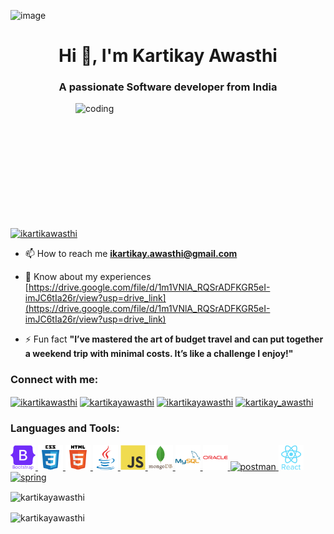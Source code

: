 ![image](https://github.com/user-attachments/assets/d6558105-e6e0-4cae-9950-539be60eba3a)<h1 align="center">Hi 👋, I'm Kartikay Awasthi</h1>
<h3 align="center">A passionate Software developer from India</h3>
<img align="right" alt="coding" width="400" height="200" src="https://media.licdn.com/dms/image/v2/D4E12AQGWZAOnLDRaQw/article-cover_image-shrink_720_1280/article-cover_image-shrink_720_1280/0/1656679844338?e=1736985600&v=beta&t=vsoAQD-58B07JLgbUyBmN8vJjmAovs_-siP6uWcPMMU.gif"





<p align="left"> <a href="https://twitter.com/ikartikawasthi" target="blank"><img src="https://img.shields.io/twitter/follow/ikartikawasthi?logo=twitter&style=for-the-badge" alt="ikartikawasthi" /></a> </p>

- 📫 How to reach me **ikartikay.awasthi@gmail.com**

- 📄 Know about my experiences [https://drive.google.com/file/d/1m1VNlA_RQSrADFKGR5eI-imJC6tIa26r/view?usp=drive_link](https://drive.google.com/file/d/1m1VNlA_RQSrADFKGR5eI-imJC6tIa26r/view?usp=drive_link)

- ⚡ Fun fact **"I’ve mastered the art of budget travel and can put together a weekend trip with minimal costs. It’s like a challenge I enjoy!"**

<h3 align="left">Connect with me:</h3>
<p align="left">
<a href="https://twitter.com/ikartikawasthi" target="blank"><img align="center" src="https://raw.githubusercontent.com/rahuldkjain/github-profile-readme-generator/master/src/images/icons/Social/twitter.svg" alt="ikartikawasthi" height="30" width="40" /></a>
<a href="https://linkedin.com/in/kartikayawasthi" target="blank"><img align="center" src="https://raw.githubusercontent.com/rahuldkjain/github-profile-readme-generator/master/src/images/icons/Social/linked-in-alt.svg" alt="kartikayawasthi" height="30" width="40" /></a>
<a href="https://fb.com/ikartikayawasthi" target="blank"><img align="center" src="https://raw.githubusercontent.com/rahuldkjain/github-profile-readme-generator/master/src/images/icons/Social/facebook.svg" alt="ikartikayawasthi" height="30" width="40" /></a>
<a href="https://instagram.com/kartikay_awasthi" target="blank"><img align="center" src="https://raw.githubusercontent.com/rahuldkjain/github-profile-readme-generator/master/src/images/icons/Social/instagram.svg" alt="kartikay_awasthi" height="30" width="40" /></a>
</p>

<h3 align="left">Languages and Tools:</h3>
<p align="left"> <a href="https://getbootstrap.com" target="_blank" rel="noreferrer"> <img src="https://raw.githubusercontent.com/devicons/devicon/master/icons/bootstrap/bootstrap-plain-wordmark.svg" alt="bootstrap" width="40" height="40"/> </a> <a href="https://www.w3schools.com/css/" target="_blank" rel="noreferrer"> <img src="https://raw.githubusercontent.com/devicons/devicon/master/icons/css3/css3-original-wordmark.svg" alt="css3" width="40" height="40"/> </a> <a href="https://www.w3.org/html/" target="_blank" rel="noreferrer"> <img src="https://raw.githubusercontent.com/devicons/devicon/master/icons/html5/html5-original-wordmark.svg" alt="html5" width="40" height="40"/> </a> <a href="https://www.java.com" target="_blank" rel="noreferrer"> <img src="https://raw.githubusercontent.com/devicons/devicon/master/icons/java/java-original.svg" alt="java" width="40" height="40"/> </a> <a href="https://developer.mozilla.org/en-US/docs/Web/JavaScript" target="_blank" rel="noreferrer"> <img src="https://raw.githubusercontent.com/devicons/devicon/master/icons/javascript/javascript-original.svg" alt="javascript" width="40" height="40"/> </a> <a href="https://www.mongodb.com/" target="_blank" rel="noreferrer"> <img src="https://raw.githubusercontent.com/devicons/devicon/master/icons/mongodb/mongodb-original-wordmark.svg" alt="mongodb" width="40" height="40"/> </a> <a href="https://www.mysql.com/" target="_blank" rel="noreferrer"> <img src="https://raw.githubusercontent.com/devicons/devicon/master/icons/mysql/mysql-original-wordmark.svg" alt="mysql" width="40" height="40"/> </a> <a href="https://www.oracle.com/" target="_blank" rel="noreferrer"> <img src="https://raw.githubusercontent.com/devicons/devicon/master/icons/oracle/oracle-original.svg" alt="oracle" width="40" height="40"/> </a> <a href="https://postman.com" target="_blank" rel="noreferrer"> <img src="https://www.vectorlogo.zone/logos/getpostman/getpostman-icon.svg" alt="postman" width="40" height="40"/> </a> <a href="https://reactjs.org/" target="_blank" rel="noreferrer"> <img src="https://raw.githubusercontent.com/devicons/devicon/master/icons/react/react-original-wordmark.svg" alt="react" width="40" height="40"/> </a> <a href="https://spring.io/" target="_blank" rel="noreferrer"> <img src="https://www.vectorlogo.zone/logos/springio/springio-icon.svg" alt="spring" width="40" height="40"/> </a> </p>

<p><img align="center" src="https://github-readme-stats.vercel.app/api/top-langs?username=kartikayawasthi&show_icons=true&locale=en&layout=compact" alt="kartikayawasthi" /></p>

<p><img align="center" src="https://github-readme-streak-stats.herokuapp.com/?user=kartikayawasthi&" alt="kartikayawasthi" /></p>
